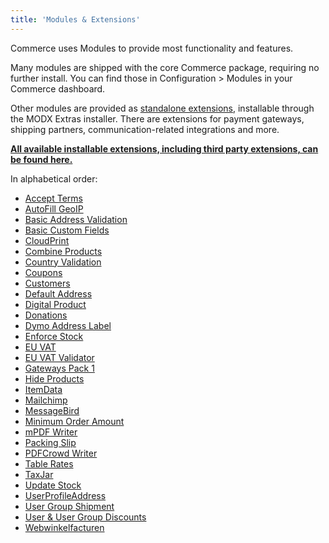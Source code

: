 ```yaml
---
title: 'Modules & Extensions'
---
```


Commerce uses Modules to provide most functionality and features.

Many modules are shipped with the core Commerce package, requiring no further install. You can find those in Configuration > Modules in your Commerce dashboard.

Other modules are provided as [standalone extensions](https://modmore.com/commerce/extensions/), installable through the MODX Extras installer. There are extensions for payment gateways, shipping partners, communication-related integrations and more.

[**All available installable extensions, including third party extensions, can be found here.**](https://modmore.com/commerce/extensions/)

In alphabetical order:

- [Accept Terms](Cart/AcceptTerms)
- [AutoFill GeoIP](Cart/AutoFillGeoIP)
- [Basic Address Validation](Address_Validation/Basic)
- [Basic Custom Fields](Custom_Fields_(Basic))
- [CloudPrint](CloudPrint)
- [Combine Products](Cart/CombineProducts)
- [Country Validation](Address_Validation/Country)
- [Coupons](Discounts/Coupons)
- [Customers](Admin/Customers)
- [Default Address](Cart/DefaultAddress)
- [Digital Product](DigitalProduct)
- [Donations](Donations)
- [Dymo Address Label](Shipping/DymoAddressLabel)
- [Enforce Stock](Cart/EnforceStock)
- [EU VAT](Taxes/EUVat)
- [EU VAT Validator](Address_Validation/EUVat_Validator)
- [Gateways Pack 1](Payments/GatewayPack1)
- [Hide Products](Admin/HideProducts)
- [ItemData](Cart/ItemData)
- [Mailchimp](Mailchimp)
- [MessageBird](Communication/MessageBird)
- [Minimum Order Amount](Cart/MinOrderAmount)
- [mPDF Writer](mPDFWriter)
- [Packing Slip](Shipping/PackingSlip)
- [PDFCrowd Writer](PDFCrowdWriter)
- [Table Rates](Shipping/TableRates)
- [TaxJar](Taxes/TaxJar)
- [Update Stock](Cart/UpdateStock)
- [UserProfileAddress](Cart/UserProfileAddress)
- [User Group Shipment](Shipping/UserGroupShipment)
- [User & User Group Discounts](Discounts/UserDIscounts)
- [Webwinkelfacturen](Webwinkelfacturen)
